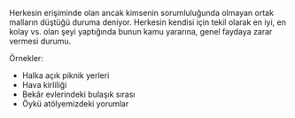 Herkesin erişiminde olan ancak kimsenin sorumluluğunda olmayan ortak malların düştüğü duruma deniyor. Herkesin kendisi için tekil olarak en iyi, en kolay vs. olan şeyi yaptığında bunun kamu yararına, genel faydaya zarar vermesi durumu.

Örnekler:
- Halka açık piknik yerleri
- Hava kirliliği
- Bekâr evlerindeki bulaşık sırası
- Öykü atölyemizdeki yorumlar
